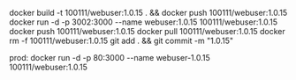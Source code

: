 docker build -t 100111/webuser:1.0.15 . && docker push 100111/webuser:1.0.15
docker run -d -p 3002:3000 --name webuser:1.0.15 100111/webuser:1.0.15
docker push 100111/webuser:1.0.15
docker pull 100111/webuser:1.0.15
docker rm -f 100111/webuser:1.0.15
git add . && git commit -m "1.0.15"

prod: 
docker run -d -p 80:3000 --name webuser-1.0.15 100111/webuser:1.0.15
